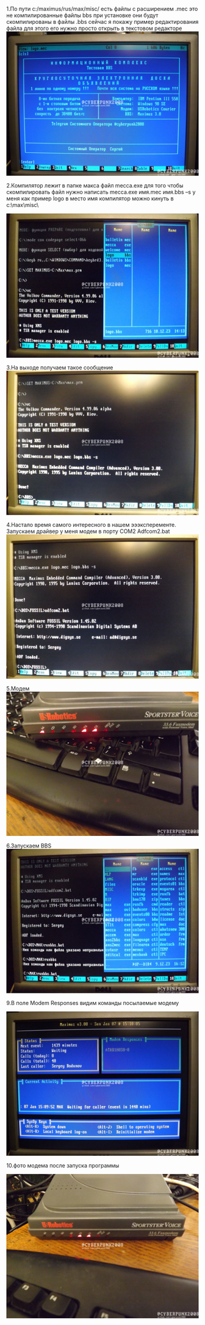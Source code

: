 1.По пути c:/maximus/rus/max/misc/ есть файлы с расширением .mec это не
компилированные файлы bbs при установке они будут скомпилированы в файлы
.bbs сейчас я покажу пример редактирования файла для этого его нужно
просто открыть в текстовом редакторе ![](./assets/media/image1.jpeg)

2.Компилятор лежит в папке макса файл mecca.exe для того чтобы
скомпилировать файл нужно написать mecca.exe имя.mec имя.bbs –s у меня
как пример logo в место имя компилятор можно кинуть в c:\\max\\misc\\

![](./assets/media/image2.jpeg)

3.На выходе получаем такое сообщение ![](./assets/media/image3.jpeg)

4.Настало время самого интересного в нашем эээксперементе. Запускаем
драйвер у меня модем в порту COM2
Adfcom2.bat![](./assets/media/image4.jpeg)

5.Модем ![](./assets/media/image5.jpeg)

6.Запускаем BBS ![](./assets/media/image6.jpeg)

9.В поле Modem Responses видим команды посылаемые модему

![](./assets/media/image7.jpeg)

10.фото модема после запуска программы

![](./assets/media/image8.jpeg)

